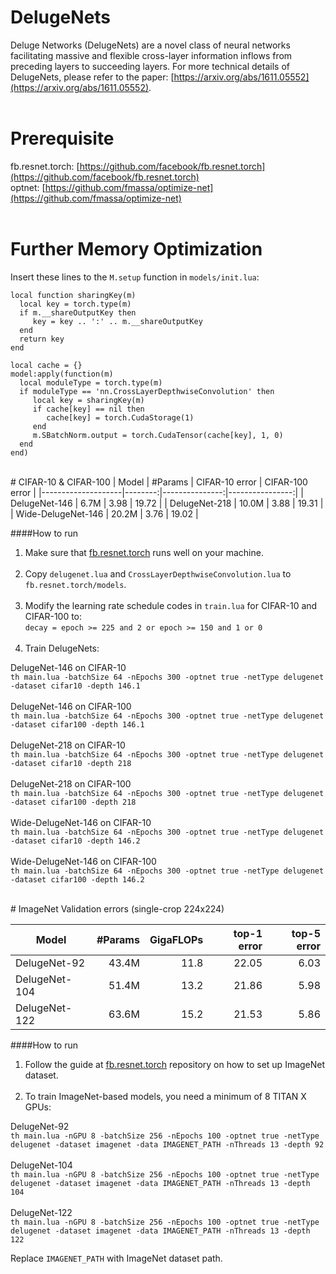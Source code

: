 # DelugeNets
Deluge Networks (DelugeNets) are a novel class of neural networks facilitating massive and flexible cross-layer information inflows from preceding layers to succeeding layers. For more technical details of DelugeNets, please refer to the paper: [https://arxiv.org/abs/1611.05552](https://arxiv.org/abs/1611.05552).
<br><br>
# Prerequisite
fb.resnet.torch: [https://github.com/facebook/fb.resnet.torch](https://github.com/facebook/fb.resnet.torch)<br>
optnet: [https://github.com/fmassa/optimize-net](https://github.com/fmassa/optimize-net)
<br><br>
# Further Memory Optimization
Insert these lines to the `M.setup` function in `models/init.lua`:
```
local function sharingKey(m)
  local key = torch.type(m)
  if m.__shareOutputKey then
     key = key .. ':' .. m.__shareOutputKey
  end
  return key
end

local cache = {}
model:apply(function(m)
  local moduleType = torch.type(m)
  if moduleType == 'nn.CrossLayerDepthwiseConvolution' then
     local key = sharingKey(m)
     if cache[key] == nil then
        cache[key] = torch.CudaStorage(1)
     end
     m.SBatchNorm.output = torch.CudaTensor(cache[key], 1, 0)
  end
end)
```
<br>
# CIFAR-10 & CIFAR-100
| Model              | #Params | CIFAR-10 error | CIFAR-100 error |
|--------------------|--------:|---------------:|----------------:|
| DelugeNet-146      | 6.7M    | 3.98           | 19.72           |
| DelugeNet-218      | 10.0M   | 3.88           | 19.31           |
| Wide-DelugeNet-146 | 20.2M   | 3.76           | 19.02           |

####How to run
1. Make sure that [fb.resnet.torch](https://github.com/facebook/fb.resnet.torch) runs well on your machine.<br><br>
2. Copy `delugenet.lua` and `CrossLayerDepthwiseConvolution.lua` to `fb.resnet.torch/models`.<br><br>
3. Modify the learning rate schedule codes in `train.lua` for CIFAR-10 and CIFAR-100 to:<br>
`decay = epoch >= 225 and 2 or epoch >= 150 and 1 or 0`<br><br>
4. Train DelugeNets:


DelugeNet-146 on CIFAR-10<br>
`th main.lua -batchSize 64 -nEpochs 300 -optnet true -netType delugenet -dataset cifar10 -depth 146.1`<br><br>
DelugeNet-146 on CIFAR-100<br>
`th main.lua -batchSize 64 -nEpochs 300 -optnet true -netType delugenet -dataset cifar100 -depth 146.1`<br><br>
DelugeNet-218 on CIFAR-10<br>
`th main.lua -batchSize 64 -nEpochs 300 -optnet true -netType delugenet -dataset cifar10 -depth 218`<br><br>
DelugeNet-218 on CIFAR-100<br>
`th main.lua -batchSize 64 -nEpochs 300 -optnet true -netType delugenet -dataset cifar100 -depth 218`<br><br>
Wide-DelugeNet-146 on CIFAR-10<br>
`th main.lua -batchSize 64 -nEpochs 300 -optnet true -netType delugenet -dataset cifar10 -depth 146.2`<br><br>
Wide-DelugeNet-146 on CIFAR-100<br>
`th main.lua -batchSize 64 -nEpochs 300 -optnet true -netType delugenet -dataset cifar100 -depth 146.2`<br>

<br>
# ImageNet
Validation errors (single-crop 224x224)

| Model              | #Params |  GigaFLOPs  |   top-1 error  |   top-5 error   |
|--------------------|--------:|------------:|---------------:|----------------:|
| DelugeNet-92       | 43.4M   | 11.8        | 22.05           | 6.03            |
| DelugeNet-104      | 51.4M   | 13.2        | 21.86           | 5.98            |
| DelugeNet-122      | 63.6M   | 15.2        | 21.53           | 5.86            |

####How to run
1. Follow the guide at [fb.resnet.torch](https://github.com/facebook/fb.resnet.torch) repository on how to set up ImageNet dataset.<br><br>
2. To train ImageNet-based models, you need a minimum of 8 TITAN X GPUs:


DelugeNet-92<br>
`th main.lua -nGPU 8 -batchSize 256 -nEpochs 100 -optnet true -netType delugenet -dataset imagenet -data IMAGENET_PATH -nThreads 13 -depth 92`<br><br>
DelugeNet-104<br>
`th main.lua -nGPU 8 -batchSize 256 -nEpochs 100 -optnet true -netType delugenet -dataset imagenet -data IMAGENET_PATH -nThreads 13 -depth 104`<br><br>
DelugeNet-122<br>
`th main.lua -nGPU 8 -batchSize 256 -nEpochs 100 -optnet true -netType delugenet -dataset imagenet -data IMAGENET_PATH -nThreads 13 -depth 122`<br>

Replace `IMAGENET_PATH` with ImageNet dataset path.
